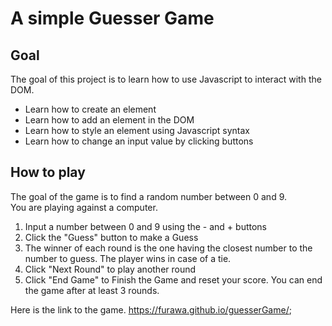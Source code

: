 # A simple Guesser Game
## Goal
The goal of this project is to learn how to use Javascript to interact with the DOM.  
- Learn how to create an element  
- Learn how to add an element in the DOM
- Learn how to style an element using Javascript syntax   
- Learn how to change an input value by clicking buttons  
## How to play  
The goal of the game is to find a random number between 0 and 9.   
You are playing against a computer.  
1. Input a number between 0 and 9 using the - and + buttons  
2. Click the "Guess" button to make a Guess  
3. The winner of each round is the one having the closest number to the number to guess. The player wins in case of a tie. 
4. Click "Next Round" to play another round  
5. Click "End Game" to Finish the Game and reset your score. You can end the game after at least 3 rounds.  

Here is the link to the game. https://furawa.github.io/guesserGame/;
